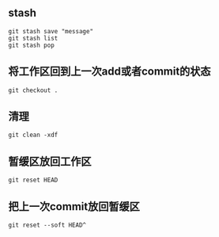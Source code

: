 ## stash
    git stash save "message"
    git stash list
    git stash pop

## 将工作区回到上一次add或者commit的状态
    git checkout .

## 清理
    git clean -xdf

## 暂缓区放回工作区
    git reset HEAD

## 把上一次commit放回暂缓区
    git reset --soft HEAD^